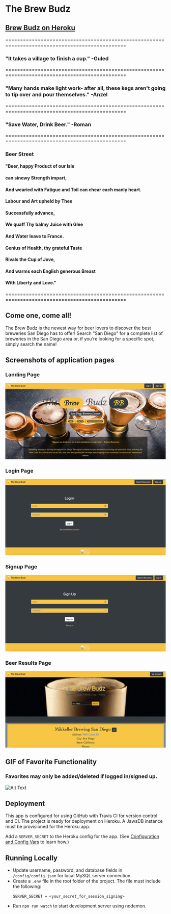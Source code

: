 # The Brew Budz

## <a href="https://thebrewbudz.herokuapp.com/landing" target="_blank">Brew Budz on Heroku</a>
===============================================================================================
### "It takes a village to finish a cup." -Guled
===============================================================================================
### "Many hands make light work- after all, these kegs aren't going to tip over and pour themselves." -Anzel
===============================================================================================
### "Save Water, Drink Beer." -Roman
===============================================================================================
### Beer Street 
#### "Beer, happy Product of our Isle 
#### can sinewy Strength impart, 
#### And wearied with Fatigue and Toil can chear each manly heart.
#### Labour and Art upheld by Thee 
#### Successfully advance, 
#### We quaff Thy balmy Juice with Glee
#### And Water leave to France.
#### Genius of Health, thy grateful Taste
#### Rivals the Cup of Jove, 
#### And warms each English generous Breast
#### With Liberty and Love."
===============================================================================================
## Come one, come all!

The Brew Budz is the newest way for beer lovers to discover the best breweries San Diego has to offer!  Search "San Diego" for a complete list of breweries in the San Diego area or, if you're looking for a specific spot, simply search the name! 

## Screenshots of application pages

### Landing Page
![Landing Page](./public/images/bb-landing.jpg)

### Login Page
![Login Page](./public/images/bb-login.jpg)

### Signup Page
![Login Page](./public/images/bb-signup.jpg)

### Beer Results Page
![Login Page](./public/images/bb-displayresults.jpg)

## GIF of Favorite Functionality
### Favorites may only be added/deleted if logged in/signed up. 
![Alt Text](./public/images/favorite-delete.gif)

## Deployment

This app is configured for using GitHub with Travis CI for version control and CI. The project is ready for deployment on Heroku. A JawsDB instance must be provisioned for the Heroku app.

Add a `SERVER_SECRET` to the Heroku config for the app. (See [Configuration and Config Vars](https://devcenter.heroku.com/articles/config-vars) to learn how.)

## Running Locally

- Update username, password, and database fields in `/config/config.json` for local MySQL server connection.
- Create a `.env` file in the root folder of the project. The file must include the following:
  ```
  SERVER_SECRET = <your_secret_for_session_signing>
  ```
- Run `npm run watch` to start development server using nodemon.

## 